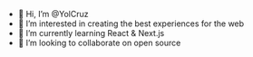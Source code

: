 - 👋 Hi, I’m @YolCruz
- 👀 I’m interested in creating the best experiences for the web
- 🌱 I’m currently learning React & Next.js
- 💞️ I’m looking to collaborate on open source
<!--- - 📫 How to reach me ... --->

<!---
YolCruz/YolCruz is a ✨ special ✨ repository because its `README.md` (this file) appears on your GitHub profile.
You can click the Preview link to take a look at your changes.
--->
